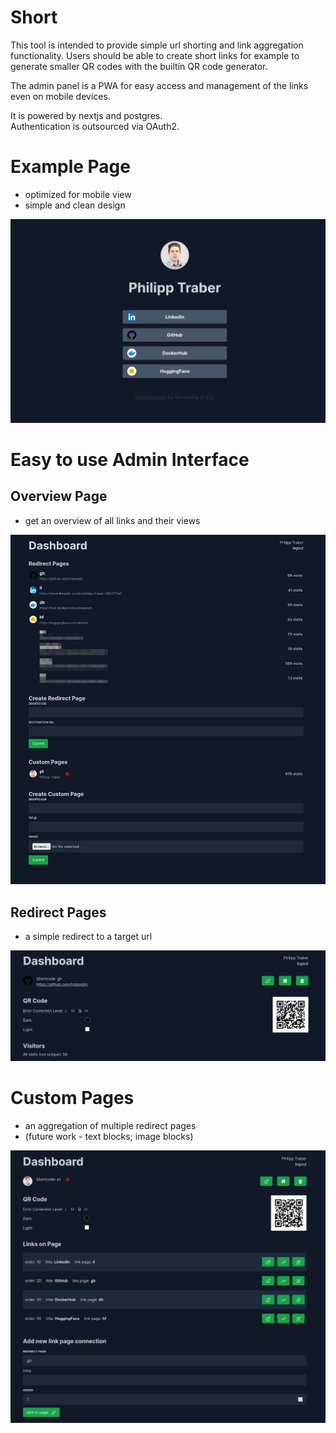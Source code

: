 # Short

This tool is intended to provide simple url shorting and link aggregation functionality.
Users should be able to create short links for example to generate smaller QR codes with the builtin QR code generator.

The admin panel is a PWA for easy access and management of the links even on mobile devices.

It is powered by nextjs and postgres.  
Authentication is outsourced via OAuth2.


# Example Page
- optimized for mobile view
- simple and clean design

![example page](.assets/screenshot_home.png)

# Easy to use Admin Interface

## Overview Page

- get an overview of all links and their views

![admin landing page](.assets/admin01.png)

## Redirect Pages

- a simple redirect to a target url

![custom pages](.assets/admin03.png)

# Custom Pages

- an aggregation of multiple redirect pages
- (future work - text blocks; image blocks)

![redirect pages](.assets/admin02.png)


